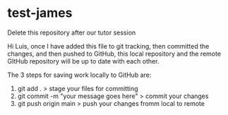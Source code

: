 # test-james
Delete this repository after our tutor session

Hi Luis, once I have added this file to git tracking, then committed the changes, and then pushed to GitHub, this local repository and the remote GItHub repository will be up to date with each other.

The 3 steps for saving work locally to GitHub are:

1. git add . > stage your files for committing
2. git commit -m "your message goes here" > commit your changes
3. git push origin main > push your changes fromm local to remote